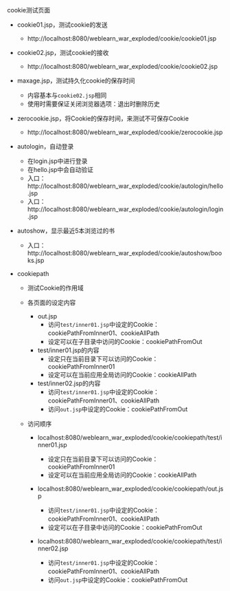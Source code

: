 cookie测试页面

- cookie01.jsp，测试cookie的发送
    - http://localhost:8080/weblearn_war_exploded/cookie/cookie01.jsp
- cookie02.jsp，测试cookie的接收
    - http://localhost:8080/weblearn_war_exploded/cookie/cookie02.jsp
- maxage.jsp，测试持久化cookie的保存时间
    - 内容基本与`cookie02.jsp`相同
    - 使用时需要保证关闭浏览器选项：退出时删除历史
- zerocookie.jsp，将Cookie的保存时间，来测试不可保存Cookie
    - http://localhost:8080/weblearn_war_exploded/cookie/zerocookie.jsp
    
- autologin，自动登录
    - 在login.jsp中进行登录
    - 在hello.jsp中会自动验证
    - 入口：http://localhost:8080/weblearn_war_exploded/cookie/autologin/hello.jsp
    - 入口：http://localhost:8080/weblearn_war_exploded/cookie/autologin/login.jsp
    
- autoshow，显示最近5本浏览过的书
    - 入口：http://localhost:8080/weblearn_war_exploded/cookie/autoshow/books.jsp
    
- cookiepath
    - 测试Cookie的作用域
    - 各页面的设定内容
        - out.jsp
            - 访问`test/inner01.jsp`中设定的Cookie：cookiePathFromInner01、cookieAllPath
            - 设定可以在子目录中访问的Cookie：cookiePathFromOut
        - test/inner01.jsp的内容
            - 设定只在当前目录下可以访问的Cookie：cookiePathFromInner01
            - 设定可以在当前应用全局访问的Cookie：cookieAllPath
        - test/inner02.jsp的内容
            - 访问`test/inner01.jsp`中设定的Cookie：cookiePathFromInner01、cookieAllPath
            - 访问`out.jsp`中设定的Cookie：cookiePathFromOut
        
    - 访问顺序
        - localhost:8080/weblearn_war_exploded/cookie/cookiepath/test/inner01.jsp
            - 设定只在当前目录下可以访问的Cookie：cookiePathFromInner01
            - 设定可以在当前应用全局访问的Cookie：cookieAllPath
            
        - localhost:8080/weblearn_war_exploded/cookie/cookiepath/out.jsp
            - 访问`test/inner01.jsp`中设定的Cookie：cookiePathFromInner01、cookieAllPath
            - 设定可以在子目录中访问的Cookie：cookiePathFromOut
            
        - localhost:8080/weblearn_war_exploded/cookie/cookiepath/test/inner02.jsp
            - 访问`test/inner01.jsp`中设定的Cookie：cookiePathFromInner01、cookieAllPath
            - 访问`out.jsp`中设定的Cookie：cookiePathFromOut